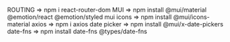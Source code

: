 ROUTING => npm i react-router-dom
MUI => npm install @mui/material @emotion/react @emotion/styled
mui icons => npm install @mui/icons-material
axios => npm i axios
date picker => npm install @mui/x-date-pickers
date-fns => npm install date-fns @types/date-fns
